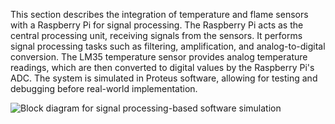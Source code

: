 This section describes the integration of temperature and flame sensors with a Raspberry Pi for signal processing. The Raspberry Pi acts as the central processing unit, receiving signals from the sensors. It performs signal processing tasks such as filtering, amplification, and analog-to-digital conversion. The LM35 temperature sensor provides analog temperature readings, which are then converted to digital values by the Raspberry Pi's ADC. The system is simulated in Proteus software, allowing for testing and debugging before real-world implementation.

![Block diagram for signal processing-based software simulation](https://github.com/user-attachments/assets/2546ed03-8f83-4eb1-a73f-3ed368c1c75f)
